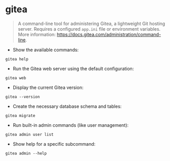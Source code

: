 # gitea

> A command-line tool for administering Gitea, a lightweight Git hosting server.
> Requires a configured `app.ini` file or environment variables.
> More information: <https://docs.gitea.com/administration/command-line>.

- Show the available commands:

`gitea help`

- Run the Gitea web server using the default configuration:

`gitea web`

- Display the current Gitea version:

`gitea --version`

- Create the necessary database schema and tables:

`gitea migrate`

- Run built-in admin commands (like user management):

`gitea admin user list`

- Show help for a specific subcommand:

`gitea admin --help`
